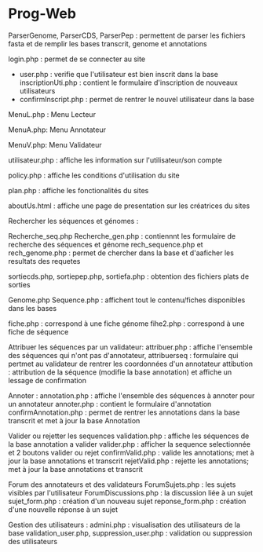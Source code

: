 # Prog-Web

ParserGenome, ParserCDS, ParserPep : permettent de parser les fichiers fasta et de remplir les bases transcrit, genome et annotations

login.php : permet de se connecter au site
  - user.php : verifie que l'utilisateur est bien inscrit dans la base
inscriptionUti.php : contient le formulaire d'inscription de nouveaux utilisateurs
  - confirmInscript.php : permet de rentrer le nouvel utilisateur dans la base 
  
  MenuL.php : Menu Lecteur
  
  MenuA.php: Menu Annotateur
  
  MenuV.php: Menu Validateur
  
  utilisateur.php : affiche les information sur l'utilisateur/son compte
  
  policy.php : affiche les conditions d'utilisation du site
  
  plan.php : affiche les fonctionalités du sites
  
  aboutUs.html : affiche une page de presentation sur les créatrices du sites
  
  Rechercher les séquences et génomes :
  
   Recherche_seq.php Recherche_gen.php : contiennnt les formulaire de recherche des séquences et génome
   rech_sequence.php et rech_genome.php : permet de chercher dans la base et d'aaficher les resultats des requetes

   sortiecds.php, sortiepep.php, sortiefa.php : obtention des fichiers plats de sorties

   Genome.php Sequence.php : affichent tout le contenu/fiches disponibles dans les bases
  
   fiche.php : correspond à une fiche génome
   fihe2.php : correspond à une fiche de séquence

   
  
  Attribuer les séquences par un validateur:
    attribuer.php : affiche l'ensemble des séquences qui n'ont pas d'annotateur,
    attribuerseq : formulaire qui pertmet au validateur de rentrer les coordonnées d'un annotateur
    attibution : attribution de la séquence (modifie la base annotation) et affiche un lessage de confirmation
  
  Annoter :
    annotation.php : affiche l'ensemble des séquences à annoter pour un annotateur
    annoter.php : contient le formulaire d'annotation 
    confirmAnnotation.php : permet de rentrer les annotations dans la base transcrit et met à jour la base Annotation
   
   Valider ou rejetter les sequences
      validation.php : affiche les séquences de la base annotation a valider
      valider.php : afficher la sequence selectionnée et 2 boutons valider ou rejet 
        confirmValid.php : valide les annotations; met à jour la base annotations et transcrit
        rejetValid.php : rejette les annotations; met à jour la base annotations et transcrit
  
  Forum des annotateurs et des validateurs
    ForumSujets.php : les sujets visibles par l'utilisateur
    ForumDiscussions.php : la discussion liée à un sujet
    sujet_form.php : création d'un nouveau sujet
    reponse_form.php : création d'une nouvelle réponse à un sujet
  
  Gestion des utilisateurs :
   admini.php : visualisation des utilisateurs de la base
   validation_user.php, suppression_user.php : validation ou suppression des utilisateurs
        
          
  
  
